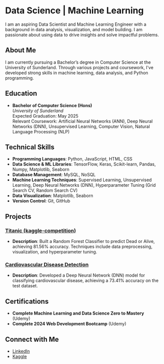 # Data Science | Machine Learning

I am an aspiring Data Scientist and Machine Learning Engineer with a background in data analysis, visualization, and model building. I am passionate about using data to drive insights and solve impactful problems.

## About Me
I am currently pursuing a Bachelor’s degree in Computer Science at the University of Sunderland. Through various projects and coursework, I've developed strong skills in machine learning, data analysis, and Python programming.

## Education
- **Bachelor of Computer Science (Hons)**  
  *University of Sunderland*  
  Expected Graduation: May 2025  
  Relevant Coursework: Artificial Neural Networks (ANN), Deep Neural Networks (DNN), Unsupervised Learning, Computer Vision, Natural Language Processing (NLP)

## Technical Skills
- **Programming Languages**: Python, JavaScript, HTML, CSS
- **Data Science & ML Libraries**: TensorFlow, Keras, Scikit-learn, Pandas, Numpy, Matplotlib, Seaborn
- **Database Management**: MySQL, NoSQL
- **Machine Learning Techniques**: Supervised Learning, Unsupervised Learning, Deep Neural Networks (DNN), Hyperparameter Tuning (Grid Search CV, Random Search CV)
- **Data Visualization**: Matplotlib, Seaborn
- **Version Control**: Git, GitHub

## Projects
### [Titanic (kaggle-competition)](https://www.kaggle.com/code/phonemyatkyawthu/titanic-competition-phone-myat-kyaw-thu)
- **Description**: Built a Random Forest Classifier to predict Dead or Alive, achieving 81.56% accuracy. Techniques include data preprocessing, visualization, and hyperparameter tuning.

### [Cardiovascular Disease Detection](https://www.kaggle.com/code/phonemyatkyawthu/cardiovascular-disease-phone-myat-kyaw-thu)
- **Description**: Developed a Deep Neural Network (DNN) model for classifying cardiovascular disease, achieving a 73.41% accuracy on the test dataset.

## Certifications
- **Complete Machine Learning and Data Science Zero to Mastery** (Udemy)
- **Complete 2024 Web Development Bootcamp** (Udemy)

## Connect with Me
- [LinkedIn](https://www.linkedin.com/in/phonemyatkyawthu/)
- [Kaggle](https://www.kaggle.com/phonemyatkyawthu)
